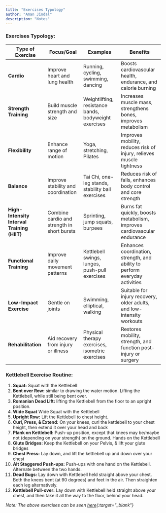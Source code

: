 ```yaml
---
title: "Exercises Typology"
author: "Aman Jindal"
description: "Notes"
---
```


### Exercises Typology:

| **Type of Exercise**   | **Focus/Goal**                            | **Examples**                                                    | **Benefits**                                                                 |
|-------------------------|------------------------------------------|-----------------------------------------------------------------|-----------------------------------------------------------------------------|
| **Cardio**             | Improve heart and lung health            | Running, cycling, swimming, dancing                            | Boosts cardiovascular health, endurance, and calorie burning               |
| **Strength Training**  | Build muscle strength and size           | Weightlifting, resistance bands, bodyweight exercises          | Increases muscle mass, strengthens bones, improves metabolism              |
| **Flexibility**        | Enhance range of motion                  | Yoga, stretching, Pilates                                      | Improves mobility, reduces risk of injury, relieves muscle tightness       |
| **Balance**            | Improve stability and coordination       | Tai Chi, one-leg stands, stability ball exercises              | Reduces risk of falls, enhances body control and core strength             |
| **High-Intensity Interval Training (HIIT)** | Combine cardio and strength in short bursts | Sprinting, jump squats, burpees                                | Burns fat quickly, boosts metabolism, improves cardiovascular endurance    |
| **Functional Training** | Improve daily movement patterns          | Kettlebell swings, lunges, push-pull exercises                 | Enhances coordination, strength, and ability to perform everyday activities|
| **Low-Impact Exercise**| Gentle on joints                         | Swimming, elliptical, walking                                  | Suitable for injury recovery, older adults, and low-intensity workouts     |
| **Rehabilitation**     | Aid recovery from injury or illness      | Physical therapy exercises, isometric exercises                | Restores mobility, strength, and function post-injury or surgery           |

### Kettlebell Exercise Routine:

1. **Squat:** Squat with the Kettlebell
2. **Bent over Row:** similar to drawing the water motion. Lifting the Kettlebell, while still being bent over. 
3. **Romanian Dead Lift:** lifting the Kettlebell from the floor to an upright position.
4. **Wide Squat** Wide Squat with the Kettlebell
5. **Upright Row:** Lift the Kettlebell to chest height.
6. **Curl, Press, & Extend:** On your knees, curl the kettlebell to your chest height, then extend it over your head and back
7. **Plank on Kettlebell:** Push-up position, except that knees may be/maybe not (depending on your strength) on the ground. Hands on the Kettlebell
8. **Glute Bridges:** Keep the Kettlebell on your Pelvis, & lift your glute bridges
9. **Chest Press:** Lay down, and lift the kettlebell up and down over your chest
10. **Alt Staggered Push-ups:** Push-ups with one hand on the Kettlebell. Alternate between the two hands.
11. **Dead Bugs:** Lay down with Kettlebell held straight above your chest. Both the knees bent (at 90 degrees) and feet in the air. Then straighten each leg alternatively.
12. **Kettlebell Pull-over:** Lay down with Kettlebell held straight above your chest, and then take it all the way to the floor, behind your head.

*Note: The above exercises can be seen [here](https://youtu.be/stx7PYeoMao?si=jxiPvLjA5MEUjB8S){:target="_blank"}* 
